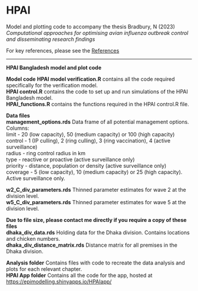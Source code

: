 # HPAI

Model and plotting code to accompany the thesis Bradbury, N (2023) *Computational approaches for optimising avian influenza outbreak control and disseminating research findings*

For key references, please see the [References](https://github.com/nabury/HPAI/wiki/References)

---
**HPAI Bangladesh model and plot code**

**Model code**
**HPAI model verification.R** contains all the code required specifically for the verification model.  
**HPAI control.R** contains the code to set up and run simulations of the HPAI Bangladesh model.     
**HPAI_functions.R** contains the functions required in the HPAI control.R file.  

**Data files**  
**management_options.rds** Data frame of all potential management options.   
Columns:   
limit - 20 (low capacity), 50 (medium capacity) or 100 (high capacity)  
control - 1 (IP culling), 2 (ring culling), 3 (ring vaccination), 4 (active surveillance)  
radius - ring control radius in km  
type - reactive or proactive (active surveillance only)  
priority - distance, population or density (active surveillance only)  
coverage - 5 (low capacity), 10 (medium capacity) or 25 (high capacity). Active surveillance only. 

**w2_C_div_parameters.rds** Thinned parameter estimates for wave 2 at the division level.  
**w5_C_div_parameters.rds** Thinned parameter estimates for wave 5 at the division level. 

**Due to file size, please contact me directly if you require a copy of these files**  
**dhaka_div_data.rds** Holding data for the Dhaka division. Contains locations and chicken numbers.  
**dhaka_div_distance_matrix.rds** Distance matrix for all premises in the Dhaka division.  

**Analysis folder** Contains files with code to recreate the data analysis and plots for each relevant chapter.  
**HPAI App folder** Contains all the code for the app, hosted at https://epimodelling.shinyapps.io/HPAIapp/  
